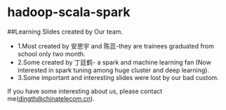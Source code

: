 # hadoop-scala-spark 
##Learning Slides created by Our team.
*  1.Most created by 安思宇 and 陈蕊-they are trainees graduated from school only two month.
*  2.Some created by 丁廷鹤- a spark and machine learning fan (Now interested in spark tuning among huge cluster and deep learning).
*  3.Some important and interesting slides were lost by our bad custom.

If you have some interesting about us, please contact me(dingth@chinatelecom.cn).
